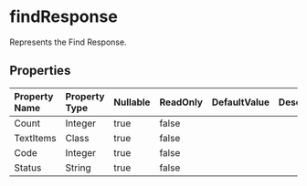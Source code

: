 # **findResponse**

Represents the Find Response. 

## **Properties**

| Property Name | Property Type | Nullable |  ReadOnly | DefaultValue | Description | 
| :- | :- | :- |:- |  :- | :- |
|Count|Integer|true|false |  ||
|TextItems|Class|true|false |  ||
|Code|Integer|true|false |  ||
|Status|String|true|false |  ||

